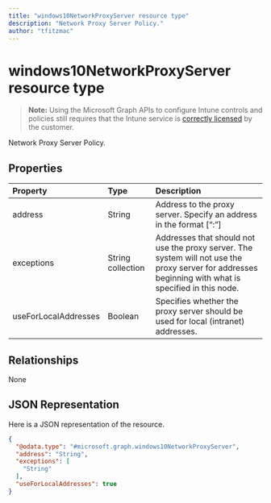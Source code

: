 ```yaml
---
title: "windows10NetworkProxyServer resource type"
description: "Network Proxy Server Policy."
author: "tfitzmac"
---
```


# windows10NetworkProxyServer resource type

> **Note:** Using the Microsoft Graph APIs to configure Intune controls and policies still requires that the Intune service is [correctly licensed](https://go.microsoft.com/fwlink/?linkid=839381) by the customer.

Network Proxy Server Policy.
## Properties
|Property|Type|Description|
|:---|:---|:---|
|address|String|Address to the proxy server. Specify an address in the format <server>\[“:”<port>\]|
|exceptions|String collection|Addresses that should not use the proxy server. The system will not use the proxy server for addresses beginning with what is specified in this node.|
|useForLocalAddresses|Boolean|Specifies whether the proxy server should be used for local (intranet) addresses.|

## Relationships
None
## JSON Representation
Here is a JSON representation of the resource.
<!-- {
  "blockType": "resource",
  "@odata.type": "microsoft.graph.windows10NetworkProxyServer"
}
-->
``` json
{
  "@odata.type": "#microsoft.graph.windows10NetworkProxyServer",
  "address": "String",
  "exceptions": [
    "String"
  ],
  "useForLocalAddresses": true
}
```



